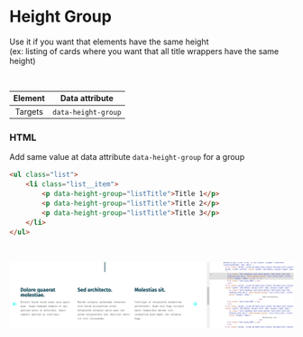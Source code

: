 # Height Group

Use it if you want that elements have the same height
<br/>
(ex: listing of cards where you want that all title wrappers
have the same height)

<br/>

| Element | Data attribute
| :--------: | :-----: |
| Targets | `data-height-group` |

### HTML
Add same value at data attribute `data-height-group` for a group

``` html
<ul class="list">
    <li class="list__item">
        <p data-height-group="listTitle">Title 1</p>
        <p data-height-group="listTitle">Title 2</p>
        <p data-height-group="listTitle">Title 3</p>
    </li>
</ul>
```

<br/>

[![Height Group](../images/height-group.png)](https://www.hprod.asdoria-web-agency.com/clients/bymycar)
